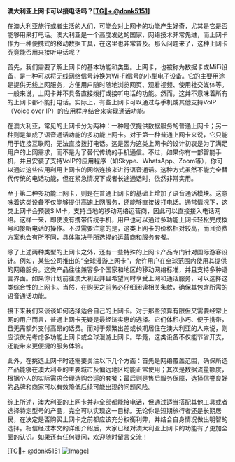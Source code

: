 **澳大利亚上网卡可以接电话吗？[[TG💪+ @donk5151](https://t.me/s/donk5151)]**

在澳大利亚旅行或者生活的人们，可能会对上网卡的功能产生好奇，尤其是它是否能够用来打电话。澳大利亚是一个高度发达的国家，网络技术非常先进，而上网卡作为一种便携式的移动数据工具，在这里也非常普及。那么问题来了，这种上网卡究竟能否用来接听电话呢？

首先，我们需要了解上网卡的基本功能和类型。上网卡，也被称为数据卡或MiFi设备，是一种可以将无线网络信号转换为Wi-Fi信号的小型电子设备。它的主要用途是提供无线上网服务，方便用户随时随地浏览网页、观看视频、使用社交媒体等。一般来说，上网卡并不具备直接拨打或接听电话的功能。然而，这并不意味着所有的上网卡都不能打电话。实际上，有些上网卡可以通过与手机或其他支持VoIP（Voice over IP）的应用程序结合来实现通话功能。

在澳大利亚，常见的上网卡分为两种：一种是仅提供数据服务的普通上网卡；另一种则是集成了语音通话功能的多功能上网卡。对于第一种普通上网卡来说，它只能用于连接互联网，无法直接拨打电话。这是因为这类上网卡的设计初衷是为了满足用户的上网需求，而不是为了替代传统的手机通信。不过，如果你有一部智能手机，并且安装了支持VoIP的应用程序（如Skype、WhatsApp、Zoom等），你可以通过这些应用利用上网卡的网络连接来进行语音通话。这种方式虽然不能完全替代传统的电话功能，但在紧急情况下或者长途通话时，依然非常实用。

至于第二种多功能上网卡，则是在普通上网卡的基础上增加了语音通话模块。这意味着这类设备不仅能够提供高速上网服务，还能够直接拨打电话。通常情况下，这类上网卡会预装SIM卡，支持当地的移动网络运营商，因此可以直接接入电话网络。这样一来，即使没有携带传统手机，用户也可以通过多功能上网卡轻松完成拨号和接听电话的操作。不过需要注意的是，这类上网卡的价格相对较高，而且资费方案也会有所不同，具体取决于所选择的运营商和服务套餐。

除了上述两种类型的上网卡之外，还有一些特殊的上网卡产品专门针对国际游客设计。例如，某些公司推出的“全球漫游上网卡”，允许用户在全球范围内使用其提供的网络服务。这类产品往往兼容多个国家和地区的移动网络标准，并且支持多种语言界面。如果你计划前往澳大利亚并且希望同时享受上网和通话服务，可以选择这类综合性的上网卡。当然，在购买之前务必仔细阅读相关条款，确保其包含所需的语音通话功能。

接下来我们来谈谈如何选择适合自己的上网卡。对于那些预算有限但又需要经常上网的用户而言，普通上网卡无疑是最经济实惠的选择。它们体积小巧、便于携带，且无需额外支付高昂的话费。而对于频繁出差或长期居住在澳大利亚的人来说，则应该优先考虑多功能上网卡或全球漫游上网卡。毕竟，这类设备不仅能节省开支，还能带来更便捷的服务体验。

此外，在挑选上网卡时还需要关注以下几个方面：首先是网络覆盖范围，确保所选产品能够在澳大利亚的主要城市及偏远地区均能正常使用；其次是数据流量额度，根据个人的实际需求合理选购合适的套餐；最后则是售后服务保障，选择信誉良好的品牌和商家可以有效降低后续可能出现的问题风险。

综上所述，澳大利亚的上网卡并非全部都能接电话，但通过适当搭配其他工具或者选择特定型号的产品，完全可以实现这一目标。无论你是短期旅行者还是长期居民，在决定是否购买上网卡之前都应该充分权衡利弊，并结合自身情况做出明智的选择。相信经过本文的详细介绍后，大家已经对澳大利亚上网卡的功能有了更加全面的认识。如果还有任何疑问，欢迎随时留言交流！

[[TG💪+ @donk5151](https://t.me/s/donk5151) ![Image](https://i.postimg.cc/rwNCRYN7/Snipaste-2025-04-30-17-27-05.png)]